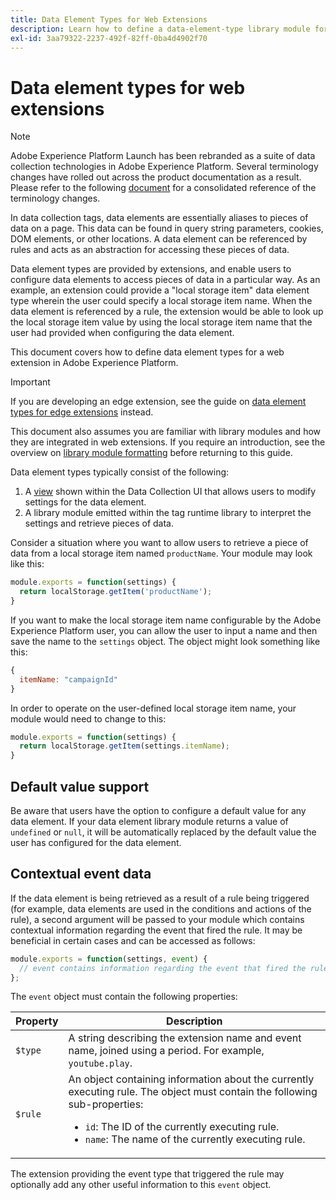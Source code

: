 ```yaml
---
title: Data Element Types for Web Extensions
description: Learn how to define a data-element-type library module for a tag extension in a web property.
exl-id: 3aa79322-2237-492f-82ff-0ba4d4902f70
---
```

# Data element types for web extensions

>[!NOTE]
>
>Adobe Experience Platform Launch has been rebranded as a suite of data collection technologies in Adobe Experience Platform. Several terminology changes have rolled out across the product documentation as a result. Please refer to the following [document](../../term-updates.md) for a consolidated reference of the terminology changes.

In data collection tags, data elements are essentially aliases to pieces of data on a page. This data can be found in query string parameters, cookies, DOM elements, or other locations. A data element can be referenced by rules and acts as an abstraction for accessing these pieces of data.

Data element types are provided by extensions, and enable users to configure data elements to access pieces of data in a particular way. As an example, an extension could provide a "local storage item" data element type wherein the user could specify a local storage item name. When the data element is referenced by a rule, the extension would be able to look up the local storage item value by using the local storage item name that the user had provided when configuring the data element.

This document covers how to define data element types for a web extension in Adobe Experience Platform.

>[!IMPORTANT]
>
>If you are developing an edge extension, see the guide on [data element types for edge extensions](../edge/data-element-types.md) instead.
>
>This document also assumes you are familiar with library modules and how they are integrated in web extensions. If you require an introduction, see the overview on [library module formatting](./format.md) before returning to this guide.

Data element types typically consist of the following:

1. A [view](./views.md) shown within the Data Collection UI that allows users to modify settings for the data element.
2. A library module emitted within the tag runtime library to interpret the settings and retrieve pieces of data.

Consider a situation where you want to allow users to retrieve a piece of data from a local storage item named `productName`. Your module may look like this:

```js
module.exports = function(settings) {
  return localStorage.getItem('productName');
}
```

If you want to make the local storage item name configurable by the Adobe Experience Platform user, you can allow the user to input a name and then save the name to the `settings` object. The object might look something like this:

```js
{
  itemName: "campaignId"
}
```

In order to operate on the user-defined local storage item name, your module would need to change to this:

```js
module.exports = function(settings) {
  return localStorage.getItem(settings.itemName);
}
```

## Default value support

Be aware that users have the option to configure a default value for any data element. If your data element library module returns a value of `undefined` or `null`, it will be automatically replaced by the default value the user has configured for the data element.

## Contextual event data

If the data element is being retrieved as a result of a rule being triggered (for example, data elements are used in the conditions and actions of the rule), a second argument will be passed to your module which contains contextual information regarding the event that fired the rule. It may be beneficial in certain cases and can be accessed as follows:

```js
module.exports = function(settings, event) {
  // event contains information regarding the event that fired the rule
};
```

The `event` object must contain the following properties:

| Property | Description |
| --- | --- |
| `$type` | A string describing the extension name and event name, joined using a period. For example, `youtube.play`. |
| `$rule` | An object containing information about the currently executing rule. The object must contain the following sub-properties:<ul><li>`id`: The ID of the currently executing rule.</li><li>`name`: The name of the currently executing rule.</li></ul> |

The extension providing the event type that triggered the rule may optionally add any other useful information to this `event` object.
